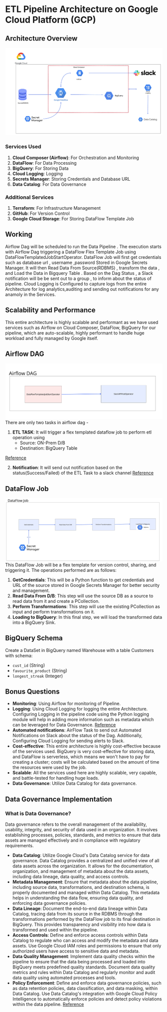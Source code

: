 # ETL Pipeline Architecture on Google Cloud Platform (GCP)

## Architecture Overview
![Architecture Diagram](images/gcp.jpg)

### Services Used
1. **Cloud Composer (Airflow)**: For Orchestration and Monitoring
2. **DataFlow**: For Data Processing
3. **BigQuery**: For Storing Data
4. **Cloud Logging**: Logging
5. **Secrets Manager**: Storing Credentials and Database URL
6. **Data Catalog**: For Data Governance

### Additional Services
1. **Terraform**: For Infrastructure Management
2. **GitHub**: For Version Control
3. **Google Cloud Storage**: For Storing DataFlow Template Job

## Working
Airflow Dag will be scheduled to run the Data Pipeline . The execution starts with Airflow Dag triggering a DataFlow Flex Template Job using DataFlowTemplatedJobStartOperator.
DataFlow Job will first get credentials such as database url , username ,password Stored in Google Secrets Manager.
It will then Read Data From Source(RDBMS) , transform the data , and Load the Data in Bigquery Table .
Based on the Dag Status , a Slack notification will be be sent out to a group , to inform about the status of pipeline.
Cloud Logging is Configured to capture logs from the entire Architecture for log analytics,auditing and sending out notifications for any anamoly in the Services.

## Scalability and Performance
This entire architecture is highly scalable and performant as we have used services such as Airflow on Cloud Composer, DataFlow, BigQuery for our pipeline, which are auto-scalable, highly performant to handle huge workload and fully managed by Google itself.

## Airflow DAG
![Airflow Diagram](images/airflow.jpg)
There are only two tasks in airflow dag -
1. **ETL TASK**: It will trigger a flex templated dataflow job to perform etl operation using
    - Source: ON-Prem D/B
    - Destination: BigQuery Table

[Reference](https://cloud.google.com/composer/docs/how-to/using/using-dataflow-template-operator)

2. **Notification**: It will send out notification based on the status(Success/Failed) of the ETL Task to a slack channel
[Reference](https://airflow.apache.org/docs/apache-airflow-providers-slack/stable/_api/airflow/providers/slack/operators/slack/index.html#airflow.providers.slack.operators.slack.SlackAPIPostOperator)
## DataFlow Job
![DataFlow Diagram](images/dataflow.jpg)
This DataFlow Job will be a flex template for version control, sharing, and triggering it.
The operations performed are as follows:
1. **GetCredentials**: This will be a Python function to get credentials and URL of the source stored in Google Secrets Manager for better security and management.
2. **Read Data From D/B**: This step will use the source DB as a source to read data from it and create a PCollection.
3. **Perform Transformations**: This step will use the existing PCollection as input and perform transformations on it.
4. **Loading to BigQuery**: In this final step, we will load the transformed data into a BigQuery Sink.

## BigQuery Schema
Create a DataSet in BigQuery named Warehouse with a table Customers with schema:
- `cust_id` (String)
- `favourite_product` (String)
- `longest_streak` (Integer)

## Bonus Questions
- **Monitoring**: Using Airflow for monitoring of Pipeline.
- **Logging**: Using Cloud Logging for logging the entire Architecture. Configuring Logging in the pipeline code using the Python logging module will help in adding more information such as metadata which can be leveraged for Data Governance.
[Reference](https://cloud.google.com/logging/docs)
- **Automated notifications**: AirFlow Task to send out Automated Notifications on Slack about the status of the Dag. Additionally, Configuring Cloud Logging for sending alerts to Slack.
- **Cost-effective**: This entire architecture is highly cost-effective because of the services used. BigQuery is very cost-effective for storing data, and DataFlow is serverless, which means we won't have to pay for creating a cluster; costs will be calculated based on the amount of time the resources were used by the job.
- **Scalable**: All the services used here are highly scalable, very capable, and battle-tested for handling huge loads.
- **Data Governance**: Utilize Data Catalog for data governance.

## Data Governance Implementation

### What is Data Governance?
Data governance refers to the overall management of the availability, usability, integrity, and security of data used in an organization. It involves establishing processes, policies, standards, and metrics to ensure that data assets are managed effectively and in compliance with regulatory requirements.

- **Data Catalog**: Utilize Google Cloud's Data Catalog service for data governance. Data Catalog provides a centralized and unified view of all data assets across the organization. It allows for the documentation, organization, and management of metadata about the data assets, including data lineage, data quality, and access controls.
- **Metadata Management**: Ensure that metadata about the data pipeline, including source data, transformations, and destination schema, is properly documented and managed within Data Catalog. This metadata helps in understanding the data flow, ensuring data quality, and enforcing data governance policies.
- **Data Lineage**: Document the end-to-end data lineage within Data Catalog, tracing data from its source in the RDBMS through the transformations performed by the DataFlow job to its final destination in BigQuery. This provides transparency and visibility into how data is transformed and used within the pipeline.
- **Access Controls**: Define and enforce access controls within Data Catalog to regulate who can access and modify the metadata and data assets. Use Google Cloud IAM roles and permissions to ensure that only authorized users have access to sensitive data and metadata.
- **Data Quality Management**: Implement data quality checks within the pipeline to ensure that the data being processed and loaded into BigQuery meets predefined quality standards. Document data quality metrics and rules within Data Catalog and regularly monitor and audit data quality using automated processes and tools.
- **Policy Enforcement**: Define and enforce data governance policies, such as data retention policies, data classification, and data masking, within Data Catalog. Use Data Catalog's integration with Google Cloud Policy Intelligence to automatically enforce policies and detect policy violations within the data pipeline.
[Reference](https://cloud.google.com/blog/products/data-analytics/data-governance-in-the-cloud-part-2-tools)